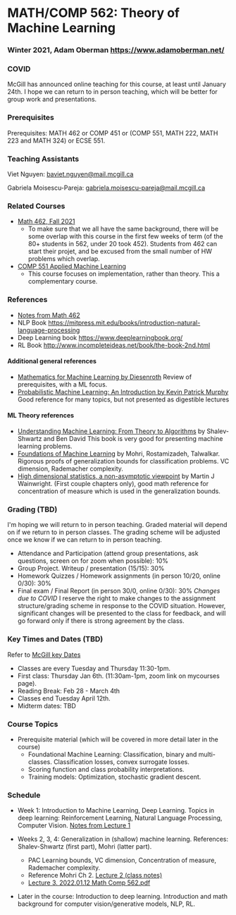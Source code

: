 # MATH/COMP 562: Theory of Machine Learning
### Winter 2021, Adam Oberman https://www.adamoberman.net/
### COVID
McGill has announced online teaching for this course, at least until January 24th.  I hope we can return to in person teaching, which will be better for group work and presentations. 
### Prerequisites
Prerequisites: MATH 462 or COMP 451 or (COMP 551, MATH 222, MATH 223 and MATH 324) or ECSE 551.
### Teaching Assistants
Viet Nguyen: baviet.nguyen@mail.mcgill.ca

Gabriela Moisescu-Pareja: gabriela.moisescu-pareja@mail.mcgill.ca
### Related Courses
- [Math 462, Fall 2021](https://github.com/adam-oberman/adam-oberman.github.io/tree/main/Lectures)
  - To make sure that we all have the same background, there will be some overlap with this course in the first few weeks of term (of the 80+ students in 562, under 20 took 452).   Students from 462 can start their projet, and be excused from the small number of HW problems which overlap.
- [COMP 551 Applied Machine Learning](https://www.siamak.page/courses/COMP551F21/index.html)
  - This course focuses on implementation, rather than theory.  This a complementary course.
### References
- [Notes from Math 462](https://github.com/adam-oberman/adam-oberman.github.io/tree/main/Lectures)
- NLP Book https://mitpress.mit.edu/books/introduction-natural-language-processing
- Deep Learning book  https://www.deeplearningbook.org/
- RL Book http://www.incompleteideas.net/book/the-book-2nd.html
#### Additional general references
- [Mathematics for Machine Learning by Diesenroth](https://mml-book.github.io/) Review of prerequisites, with a ML focus.
- [Probabilistic Machine Learning: An Introduction by Kevin Patrick Murphy](https://probml.github.io/pml-book/book1.html) Good reference for many topics, but not presented as digestible lectures
#### ML Theory references
- [Understanding Machine Learning: From Theory to Algorithms](https://www.cs.huji.ac.il/~shais/UnderstandingMachineLearning/) by Shalev-Shwartz and Ben David  This book is very good for presenting machine learning problems.
- [Foundations of Machine Learning](https://cs.nyu.edu/~mohri/mlbook/) by Mohri, Rostamizadeh, Talwalkar. Rigorous proofs of generalization bounds for classification problems.  VC dimension, Rademacher complexity. 
- [High dimensional statistics, a non-asymptotic viewpoint](https://people.eecs.berkeley.edu/~wainwrig/) by Martin J Wainwright. (First couple chapters only),  good math reference for concentration of measure which is used in the generalization bounds.  

### Grading (TBD)
I'm hoping we will return to in person teaching. 
Graded material will depend on if we return to in person classes.
The grading scheme will be adjusted once we know if we can return to in person teaching.  
- Attendance and Participation  (attend group presentations, ask questions, screen on for zoom when possible): 10%
- Group Project.  Writeup / presentation (15/15): 30% 
- Homework Quizzes / Homework assignments  (in person 10/20, online 0/30): 30%
- Final exam / Final Report (in person 30/0, online 0/30): 30%
*Changes due to COVID* I reserve the right to make changes to the assignment structure/grading scheme in response to the COVID situation.  However, significant changes will be presented to the class for feedback, and will go forward only if there is strong agreement by the class. 

### Key Times and Dates (TBD)
Refer to [McGill key Dates](https://www.mcgill.ca/importantdates/key-dates#Winter_2022)
- Classes are every Tuesday and Thursday 11:30-1pm.  
 - First class: Thursday Jan 6th. (11:30am-1pm, zoom link on mycourses page).   
 - Reading Break: Feb 28 - March 4th
- Classes end Tuesday April 12th. 
- Midterm dates: TBD

### Course Topics
- Prerequisite material (which will be covered in more detail later in the course) 
  - Foundational Machine Learning: Classification, binary and multi-classes.  Classification losses, convex surrogate losses.  
  - Scoring function and class probability interpretations.  
  - Training models: Optimization, stochastic gradient descent. 
### Schedule
- Week 1: Introduction to Machine Learning, Deep Learning.  Topics in deep learning: Reinforcement Learning, Natural Language Processing, Computer Vision.   [Notes from Lecture 1](https://github.com/adam-oberman/adam-oberman.github.io/files/7824026/Lecture.1.2022.01.06.MC.562.pdf)  
- Weeks 2, 3, 4: Generalization in (shallow) machine learning.  References: Shalev-Shwartz (first part), Mohri (latter part). 
  - PAC Learning bounds, VC dimension, Concentration of measure, Rademacher complexity.
  - Reference Mohri Ch 2. [Lecture 2 (class notes)](https://github.com/adam-oberman/adam-oberman.github.io/files/7863498/L2.2022.01.11.Lecture.2.pdf)
  - [Lecture 3.  2022.01.12 Math Comp 562.pdf](https://github.com/adam-oberman/adam-oberman.github.io/files/7864554/Lecture.3.2022.01.12.Math.Comp.562.pdf)



- Later in the course: Introduction to deep learning. Introduction and math background for computer vision/generative models, NLP, RL.
